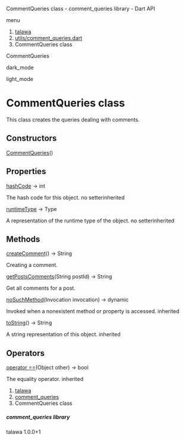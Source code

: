 




CommentQueries class - comment\_queries library - Dart API







menu

1. [talawa](../index.html)
2. [utils/comment\_queries.dart](../utils_comment_queries/utils_comment_queries-library.html)
3. CommentQueries class

CommentQueries


dark\_mode

light\_mode




# CommentQueries class


This class creates the queries dealing with comments.


## Constructors

[CommentQueries](../utils_comment_queries/CommentQueries/CommentQueries.html)()




## Properties

[hashCode](../utils_comment_queries/CommentQueries/hashCode.html)
→ int

The hash code for this object.
no setterinherited

[runtimeType](../utils_comment_queries/CommentQueries/runtimeType.html)
→ Type

A representation of the runtime type of the object.
no setterinherited



## Methods

[createComment](../utils_comment_queries/CommentQueries/createComment.html)()
→ String


Creating a comment.

[getPostsComments](../utils_comment_queries/CommentQueries/getPostsComments.html)(String postId)
→ String


Get all comments for a post.

[noSuchMethod](../utils_comment_queries/CommentQueries/noSuchMethod.html)(Invocation invocation)
→ dynamic


Invoked when a nonexistent method or property is accessed.
inherited

[toString](../utils_comment_queries/CommentQueries/toString.html)()
→ String


A string representation of this object.
inherited



## Operators

[operator ==](../utils_comment_queries/CommentQueries/operator_equals.html)(Object other)
→ bool


The equality operator.
inherited



 


1. [talawa](../index.html)
2. [comment\_queries](../utils_comment_queries/utils_comment_queries-library.html)
3. CommentQueries class

##### comment\_queries library





talawa
1.0.0+1






